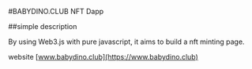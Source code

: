 #BABYDINO.CLUB NFT Dapp

##simple description

By using Web3.js with pure javascript, it aims to build a nft minting page.

website [www.babydino.club](https://www.babydino.club)